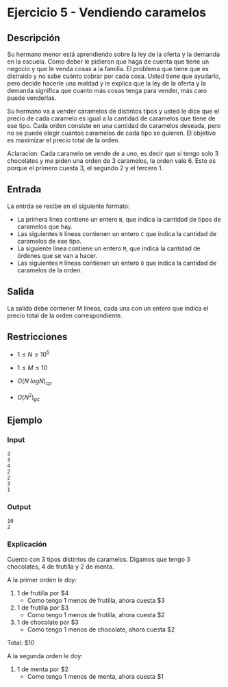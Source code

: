 # Ejercicio 5 - Vendiendo caramelos

## Descripción

Su hermano menor está aprendiendo sobre la ley de la oferta y la demanda en la escuela. Como deber le pidieron que haga de cuenta que tiene un negocio y que le venda cosas a la familia. El problema que tiene que es distraido y no sabe cuánto cobrar por cada cosa. Usted tiene que ayudarlo, pero decide hacerle una maldad y le explica que la ley de la oferta y la demanda significa que cuanto más cosas tenga para vender, más caro puede venderlas.

Su hermano va a vender caramelos de distintos tipos y usted le dice que el precio de cada caramelo es igual a la cantidad de caramelos que tiene de ese tipo. Cada orden consiste en una cantidad de caramelos deseada, pero no se puede elegir cuántos caramelos de cada tipo se quieren. El objetivo es maximizar el precio total de la orden.

Aclaracion: Cada caramelo se vende de a uno, es decir que si tengo solo 3 chocolates y me piden una orden de 3 caramelos, la orden vale 6. Esto es porque el primero cuesta 3, el segundo 2 y el tercero 1.

## Entrada

La entrda se recibe en el siguiente formato:

- La primera línea contiene un entero `N`, que indica la cantidad de tipos de caramelos que hay.
- Las siguientes `N` líneas contienen un entero `C` que indica la cantidad de caramelos de ese tipo.
- La siguiente línea contiene un entero `M`, que indica la cantidad de órdenes que se van a hacer.
- Las siguientes `M` líneas contienen un entero `O` que indica la cantidad de caramelos de la orden.

## Salida

La salida debe contener M líneas, cada una con un entero que indica el precio total de la orden correspondiente.

## Restricciones

- $1 \leq N \leq 10^5$
- $1 \leq M \leq 10$

- $O(N\ logN)_{cp}$
- $O(N^2)_{pc}$

## Ejemplo

### Input

```plaintext
3
3
4
2
2
3
1
```

### Output

```plaintext
10
2
```

### Explicación

Cuento con 3 tipos distintos de caramelos. Digamos que tengo 3 chocolates, 4 de frutilla y 2 de menta.

A la primer orden le doy:

 1. 1 de frutilla por $4
    - Como tengo 1 menos de frutilla, ahora cuesta $3
 2. 1 de frutilla por $3
    - Como tengo 1 menos de frutilla, ahora cuesta $2
 3. 1 de chocolate por $3
    - Como tengo 1 menos de chocolate, ahora cuesta $2

Total: $10

A la segunda orden le doy:

 1. 1 de menta por $2
    - Como tengo 1 menos de menta, ahora cuesta $1
